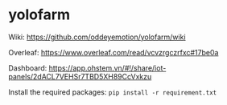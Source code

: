 # yolofarm

Wiki: https://github.com/oddeyemotion/yolofarm/wiki

Overleaf: https://www.overleaf.com/read/vcvzrgczrfxc#17be0a

Dashboard: https://app.ohstem.vn/#!/share/iot-panels/2dACL7VEHSr7TBD5XH89CcVxkzu

Install the required packages: `pip install -r requirement.txt`
